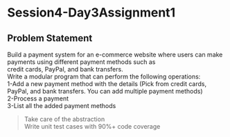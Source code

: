 # Session4-Day3Assignment1
## Problem Statement
Build a payment system for an e-commerce website where users can make payments using different payment methods such as  
credit cards, PayPal, and bank transfers.  
Write a modular program that can perform the following operations:  
1-Add a new payment method with the details (Pick from credit cards, PayPal, and bank transfers. You can add multiple payment methods)  
2-Process a payment  
3-List all the added payment methods  

> Take care of the abstraction  
> Write unit test cases with 90%+ code coverage  
